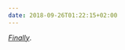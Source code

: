 ```yaml
---
date: 2018-09-26T01:22:15+02:00
---
```


_[Finally](https://www.theguardian.com/media/2018/sep/25/bbc-two-first-full-rebrand-25-years)_.
